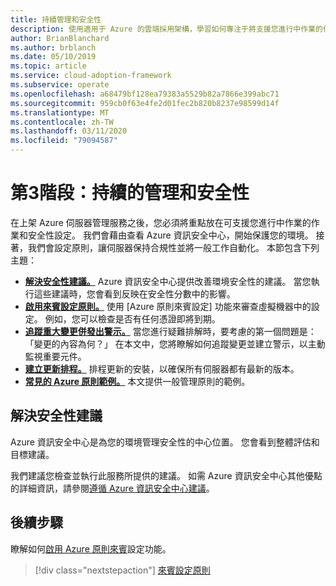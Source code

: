 ```yaml
---
title: 持續管理和安全性
description: 使用適用于 Azure 的雲端採用架構，學習如何專注于將支援您進行中作業的作業和安全性設定。
author: BrianBlanchard
ms.author: brblanch
ms.date: 05/10/2019
ms.topic: article
ms.service: cloud-adoption-framework
ms.subservice: operate
ms.openlocfilehash: a68479bf128ea79383a5529b82a7866e399abc71
ms.sourcegitcommit: 959cb0f63e4fe2d01fec2b820b8237e98599d14f
ms.translationtype: MT
ms.contentlocale: zh-TW
ms.lasthandoff: 03/11/2020
ms.locfileid: "79094587"
---
```

# <a name="phase-3-ongoing-management-and-security"></a>第3階段：持續的管理和安全性

在上架 Azure 伺服器管理服務之後，您必須將重點放在可支援您進行中作業的作業和安全性設定。 我們會藉由查看 Azure 資訊安全中心，開始保護您的環境。 接著，我們會設定原則，讓伺服器保持合規性並將一般工作自動化。 本節包含下列主題：

- **[解決安全性建議。](#address-security-recommendations)** Azure 資訊安全中心提供改善環境安全性的建議。 當您執行這些建議時，您會看到反映在安全性分數中的影響。
- **[啟用來賓設定原則。](./guest-configuration-policy.md)** 使用 [Azure 原則來賓設定] 功能來審查虛擬機器中的設定。 例如，您可以檢查是否有任何憑證即將到期。
- **[追蹤重大變更併發出警示。](./enable-tracking-alerting.md)** 當您進行疑難排解時，要考慮的第一個問題是：「變更的內容為何？」 在本文中，您將瞭解如何追蹤變更並建立警示，以主動監視重要元件。
- **[建立更新排程。](./update-schedules.md)** 排程更新的安裝，以確保所有伺服器都有最新的版本。
- **[常見的 Azure 原則範例。](./common-policies.md)** 本文提供一般管理原則的範例。

## <a name="address-security-recommendations"></a>解決安全性建議

Azure 資訊安全中心是為您的環境管理安全性的中心位置。 您會看到整體評估和目標建議。

我們建議您檢查並執行此服務所提供的建議。 如需 Azure 資訊安全中心其他優點的詳細資訊，請參閱[遵循 Azure 資訊安全中心建議](https://docs.microsoft.com/azure/migrate/migrate-best-practices-security-management#best-practice-follow-azure-security-center-recommendations)。

## <a name="next-steps"></a>後續步驟

瞭解如何[啟用 Azure 原則來賓](./guest-configuration-policy.md)設定功能。

> [!div class="nextstepaction"]
> [來賓設定原則](./guest-configuration-policy.md)
